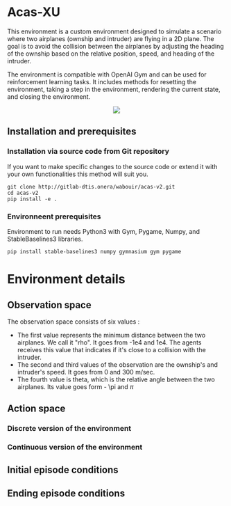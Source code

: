 # Acas-XU

This environment is a custom environment designed to simulate a scenario where
two airplanes (ownship and intruder) are flying in a 2D plane. The goal is to 
avoid the collision between the airplanes by adjusting the heading of the 
ownship based on the relative position, speed, and heading of the intruder.

The environment is compatible with OpenAI Gym and can be used for reinforcement 
learning tasks. It includes methods for resetting the environment, taking a 
step in the environment, rendering the current state, and closing the environment.

<p align="center">
  <img src="2aiplanes.png"/>
</p>

## Installation and prerequisites

### Installation via source code from Git repository

If you want to make specific changes to the source code or extend it with your
own functionalities this method will suit you.

```
git clone http://gitlab-dtis.onera/wabouir/acas-v2.git
cd acas-v2
pip install -e .
```

### Environneent prerequisites

Environment to run needs Python3 with Gym, Pygame, Numpy, and StableBaselines3 libraries.

```
pip install stable-baselines3 numpy gymnasium gym pygame
```

# Environment details

## Observation space

The observation space consists of six values :
- The first value represents the minimum distance between the two airplanes.
We call it "rho". It goes from -1e4 and 1e4. The agents receives this value that 
indicates if it's close to a collision with the intruder.
- The second and third values of the observation are the ownship's and intruder's 
speed. It goes from 0 and 300 m/sec.
- The fourth value is theta, which is the relative angle between the two airplanes.
Its value goes form - \pi and $\pi$


## Action space

### Discrete version of the environment

### Continuous version of the environment

## Initial episode conditions

## Ending episode conditions